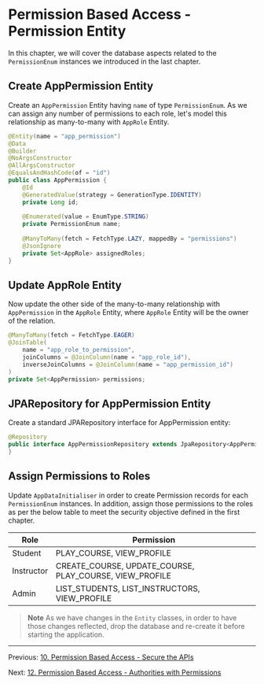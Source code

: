 # Permission Based Access - Permission Entity

In this chapter, we will cover the database aspects related to the `PermissionEnum` instances we introduced in the last chapter.

## Create AppPermission Entity

Create an `AppPermission` Entity having `name` of type `PermissionEnum`. As we can assign any number of permissions to each role, let's model this relationship as many-to-many with `AppRole` Entity.

```java
@Entity(name = "app_permission")  
@Data  
@Builder  
@NoArgsConstructor  
@AllArgsConstructor  
@EqualsAndHashCode(of = "id")  
public class AppPermission {  
    @Id  
    @GeneratedValue(strategy = GenerationType.IDENTITY)  
    private Long id;  
    
    @Enumerated(value = EnumType.STRING)  
    private PermissionEnum name;  
    
    @ManyToMany(fetch = FetchType.LAZY, mappedBy = "permissions")  
    @JsonIgnore  
    private Set<AppRole> assignedRoles;  
}
```

## Update AppRole Entity

Now update the other side of the many-to-many relationship with `AppPermission` in the `AppRole` Entity, where `AppRole` Entity will be the owner of the relation.

```java
@ManyToMany(fetch = FetchType.EAGER)  
@JoinTable(
    name = "app_role_to_permission",  
    joinColumns = @JoinColumn(name = "app_role_id"),  
    inverseJoinColumns = @JoinColumn(name = "app_permission_id")  
)  
private Set<AppPermission> permissions;
```

## JPARepository for AppPermission Entity

Create a standard JPARepository interface for AppPermission entity:

```java
@Repository  
public interface AppPermissionRepository extends JpaRepository<AppPermission, Long> {  
}
```

## Assign Permissions to Roles

Update `AppDataInitialiser` in order to create Permission records for each `PermissionEnum` instances. In addition, assign those permissions to the roles as per the below table to meet the security objective defined in the first chapter.

| Role | Permission |
|--|--|
| Student | PLAY_COURSE, VIEW_PROFILE |
| Instructor | CREATE_COURSE, UPDATE_COURSE, PLAY_COURSE, VIEW_PROFILE |
| Admin | LIST_STUDENTS, LIST_INSTRUCTORS, VIEW_PROFILE |

> **Note**
> As we have changes in the `Entity` classes, in order to have those changes reflected, drop the database and re-create it before starting the application.

***

Previous: [10. Permission Based Access - Secure the APIs](https://github.com/SankaranarayananMurugan/spring-security-guide/tree/main/10.%20Permission%20Based%20Access%20-%20Secure%20the%20APIs)

Next: [12. Permission Based Access - Authorities with Permissions](https://github.com/SankaranarayananMurugan/spring-security-guide/tree/main/12.%20Permission%20Based%20Access%20-%20Authorities%20with%20Permissions)